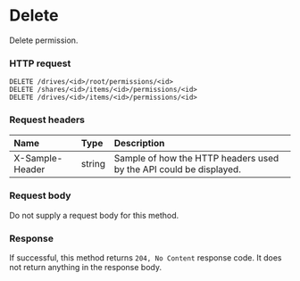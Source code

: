 # Delete

Delete permission.
### HTTP request
```http
DELETE /drives/<id>/root/permissions/<id>
DELETE /shares/<id>/items/<id>/permissions/<id>
DELETE /drives/<id>/items/<id>/permissions/<id>

```
### Request headers
| Name       | Type | Description|
|:---------------|:--------|:----------|
| X-Sample-Header  | string  | Sample of how the HTTP headers used by the API could be displayed.|

### Request body
Do not supply a request body for this method.


### Response
If successful, this method returns `204, No Content` response code. It does not return anything in the response body.

